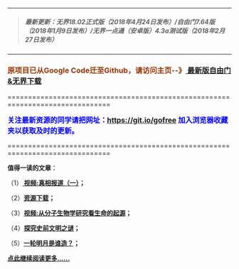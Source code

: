 ***
>##### 最新更新：无界18.02正式版（2018年4月24日发布）/自由门7.64版（2018年1月9日发布）/无界一点通（安卓版）4.3a测试版（2018年2月27日发布）
***

<h3><font color="#993300"> 原项目已从Google Code迁至Github，请访问主页--》<a href="https://github.com/sglfree/freesky/wiki/%E8%87%AA%E7%94%B1%E9%97%A8%E6%9C%80%E6%96%B0%E7%89%88%E4%B8%8B%E8%BD%BD-%E6%97%A0%E7%95%8C%E6%B5%8F%E8%A7%88%E6%9C%80%E6%96%B0%E6%AD%A3%E5%BC%8F%E7%89%88%E4%B8%8B%E8%BD%BD-%E7%BF%BB%E5%A2%99%E8%BD%AF%E4%BB%B6%E4%B8%8B%E8%BD%BD" target="_blank"> 最新版自由门&无界下载</a></font></h3>
<p>===============================================================================</p>
<font color="blue" size="3"><strong>关注最新资源的同学请把网址：<font color="#993300"><a href="https://git.io/gofree" target="_blank">https://git.io/gofree</a> </font>加入浏览器收藏夹以获取及时的更新。</strong></font>
<p>===============================================================================</p>
<p><strong>值得一读的文章</strong>：</p>
<p>（1）<strong><a href="http://d2yoqtkjkyidiv.cloudfront.net/index.php?login=b1" target="_blank"> 视频:真相报道（一）</a>；</strong></p>
<p>（2）<strong><a href="http://d2yoqtkjkyidiv.cloudfront.net/index.php?login=a4" target="_blank">资源下载</a>；</strong></p>
<p>（3）<strong><a href="http://d2yoqtkjkyidiv.cloudfront.net/index.php?login=b3" target="_blank">视频:从分子生物学研究看生命的起源</a>；</strong></p>
<p>（4）<strong><a href="http://d2yoqtkjkyidiv.cloudfront.net/index.php?login=b4" target="_blank">探究史前文明之谜</a>；</strong></p>
<p>（5）<strong><a href="http://d2yoqtkjkyidiv.cloudfront.net/index.php?login=b6" target="_blank">一轮明月是谁造？</a>；</strong></p>
<p><strong><a href="http://d2yoqtkjkyidiv.cloudfront.net/index.php?login=b7" target="_blank">点此继续阅读更多……</a></strong></p>

